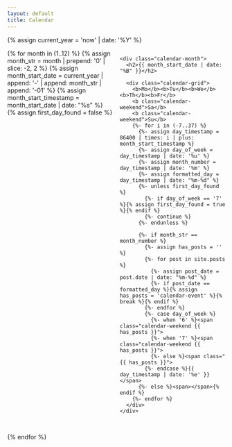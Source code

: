 ```yaml
---
layout: default
title: Calendar
---
```


{% assign current_year = 'now' | date: '%Y' %}

<div class="calendar-container">
  {% for month in (1..12) %}
    {% assign month_str = month | prepend: '0' | slice: -2, 2 %}
    {% assign month_start_date = current_year | append: '-' | append: month_str | append: '-01' %}
    {% assign month_start_timestamp = month_start_date | date: "%s" %}
    {% assign first_day_found = false %}

    <div class="calendar-month">
      <h2>{{ month_start_date | date: "%B" }}</h2>

      <div class="calendar-grid">
        <b>Mo</b><b>Tu</b><b>We</b><b>Th</b><b>Fr</b>
        <b class="calendar-weekend">Sa</b>
        <b class="calendar-weekend">Su</b>
        {%- for i in (-7..37) %}
          {%- assign day_timestamp = 86400 | times: i | plus: month_start_timestamp %}
          {%- assign day_of_week = day_timestamp | date: '%u' %}
          {%- assign month_number = day_timestamp | date: '%m' %}
          {%- assign formatted_day = day_timestamp | date: "%m-%d" %}
          {%- unless first_day_found %}
            {%- if day_of_week == '7' %}{% assign first_day_found = true %}{% endif %}
            {%- continue %}
          {%- endunless %}

          {%- if month_str == month_number %}
            {%- assign has_posts = '' %}
            {%- for post in site.posts %}
              {%- assign post_date = post.date | date: "%m-%d" %}
              {%- if post_date == formatted_day %}{% assign has_posts = 'calendar-event' %}{% break %}{% endif %}
            {%- endfor %}
            {%- case day_of_week %}
              {%- when '6' %}<span class="calendar-weekend {{ has_posts }}">
              {%- when '7' %}<span class="calendar-weekend {{ has_posts }}">
              {%- else %}<span class="{{ has_posts }}">
            {%- endcase %}{{ day_timestamp | date: '%e' }}</span>
          {%- else %}<span></span>{% endif %}
        {%- endfor %}
      </div>
    </div>

{% endfor %}

</div>

<style>
  .calendar-container {
    display: grid;
    grid-template-columns: repeat(auto-fit, minmax(200px, 1fr));
    gap: 1rem;
  }
  .calendar-month {
    border: 1px solid #ccc;
    padding: 1rem;
    border-radius: 8px;
    box-shadow: 0 2px 4px rgba(0, 0, 0, 0.1);
    display: flex;
    flex-direction: column;
    align-items: center; 
    justify-content: flex-start; 
  }
  .calendar-grid {
    display: grid;
    grid-template-columns: repeat(7, 2rem);
    line-height: 1.5rem;
    text-align: center;
  }
  .calendar-weekend {
    color: #e22;
  }
  .calendar-event {
    font-weight: bold;
  }
</style>

<!-- https://mikhail-yudin.ru/blog/frontend/jekyll-calendar-css-grid -->
